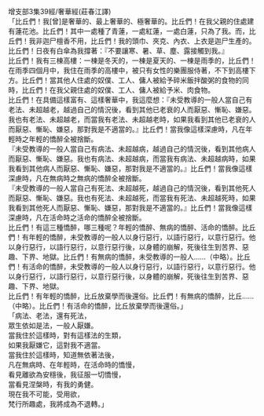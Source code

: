 增支部3集39經/奢華經(莊春江譯)  
「比丘們！我[曾]是奢華的、最上奢華的、極奢華的。比丘們！在我父親的住處建有蓮花池。比丘們！其中一處種了青蓮，一處紅蓮，一處白蓮，只為了我。而，比丘們！我非迦尸檀香不用，比丘們！我的頭巾、夾克、內衣、上衣是迦尸生產的。比丘們！日夜有白傘為我撐著：『不要讓寒、暑、草、塵、露接觸到我。』  
比丘們！我有三棟高樓：一棟是冬天的，一棟是夏天的、一棟是雨季的，比丘們！在雨季四個月中，我住在雨季的高樓中，被只有女性的樂團服侍著，不下到高樓下方。比丘們！當其他人住處的奴僕、工人、傭人被給予碎米飯拌酸粥的食物的同時，比丘們！在我父親住處的奴僕、工人、傭人被給予米、肉食物。  
比丘們！在具備這樣富有、這樣奢華中，我這麼想：『未受教導的一般人當自己有老法、未超越老，越過自己的情況後，看到其他已老衰的人而厭惡、慚恥、嫌惡。我也有老法、未超越老，而當我有老法、未超越老時，如果我看到其他已老衰的人而厭惡、慚恥、嫌惡，那對我是不適當的。』比丘們！當我像這樣深慮時，凡在年輕時之年輕的憍醉全被捨斷。  
『未受教導的一般人當自己有病法、未超越病，越過自己的情況後，看到其他病人而厭惡、慚恥、嫌惡。我也有病法、未超越病，而當我有病法、未超越病時，如果我看到其他病人而厭惡、慚恥、嫌惡，那對我是不適當的。』比丘們！當我像這樣深慮時，凡在無病時之無病的憍醉全被捨斷。  
『未受教導的一般人當自己有死法、未超越死，越過自己的情況後，看到其他死人而厭惡、慚恥、嫌惡。我也有死法、未超越死，而當我有死法、未超越死時，如果我看到其他死人而厭惡、慚恥、嫌惡，那對我是不適當的。』比丘們！當我像這樣深慮時，凡在活命時之活命的憍醉全被捨斷。  
比丘們！有這三種憍醉，哪三種呢？年輕的憍醉、無病的憍醉、活命的憍醉。比丘們！有年輕的憍醉，未受教導的一般人以身行惡行，以語行惡行，以意行惡行。他以身行惡行，以語行惡行，以意行惡行後，以身體的崩解，死後往生到苦界、惡趣、下界、地獄。比丘們！有無病的憍醉，未受教導的一般人……（中略）。比丘們！有活命的憍醉，未受教導的一般人以身行惡行，以語行惡行，以意行惡行。他以身行惡行，以語行惡行，以意行惡行後，以身體的崩解，死後往生到苦界、惡趣、下界、地獄。  
比丘們！有年輕的憍醉，比丘放棄學而後還俗。比丘們！有無病的憍醉，比丘……（中略）。比丘們！有活命的憍醉，比丘放棄學而後還俗。」  
「病法、老法，還有死法，  
眾生依如是法，一般人厭嫌。  
當我住於這樣時，對有這樣法的生類，  
如果我厭嫌它，這對我不適當。  
當我住於這樣時，知道無依著法後，  
凡在無病時、在年輕時，在活命時的憍慢，  
看見離欲為安穩後，我征服一切憍慢，  
當看見涅槃時，有我的勇健。  
現在我不可能，受用欲，  
梵行所趣處，我將成為不退轉。」  
  
  
